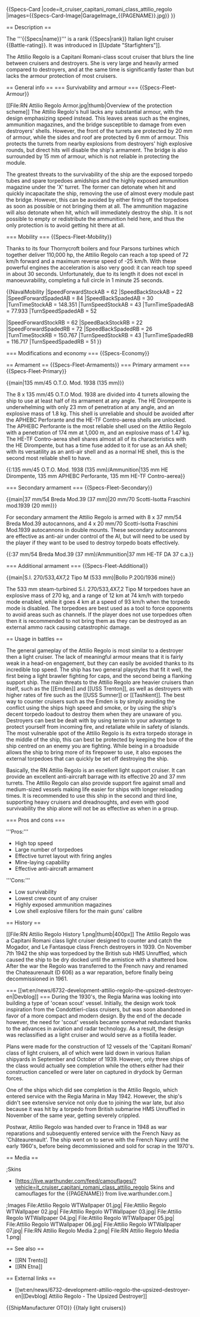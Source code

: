 {{Specs-Card
|code=it_cruiser_capitani_romani_class_attilio_regolo
|images={{Specs-Card-Image|GarageImage_{{PAGENAME}}.jpg}}
}}

== Description ==
<!-- ''In the first part of the description, cover the history of the ship's creation and military application. In the second part, tell the reader about using this ship in the game. Add a screenshot: if a beginner player has a hard time remembering vehicles by name, a picture will help them identify the ship in question.'' -->
The '''{{Specs|name}}''' is a rank {{Specs|rank}} Italian light cruiser {{Battle-rating}}. It was introduced in [[Update "Starfighters"]].

The Attilio Regolo is a Capitani Romani-class scout cruiser that blurs the line between cruisers and destroyers. She is very large and heavily armed compared to destroyers, and at the same time is significantly faster than but lacks the armour protection of most cruisers.

== General info ==
=== Survivability and armour ===
{{Specs-Fleet-Armour}}
<!-- ''Talk about the vehicle's armour. Note the most well-defended and most vulnerable zones, e.g. the ammo magazine. Evaluate the composition of components and assemblies responsible for movement and manoeuvrability. Evaluate the survivability of the primary and secondary armaments separately. Don't forget to mention the size of the crew, which plays an important role in fleet mechanics. Save tips on preserving survivability for the "Usage in battles" section. If necessary, use a graphical template to show the most well-protected or most vulnerable points in the armour.'' -->
[[File:RN Attilio Regolo Armor.jpg|thumb|Overview of the protection scheme]]
The Attilio Regolo's hull lacks any substantial armour, with the design emphasizing speed instead. This leaves areas such as the engines, ammunition magazines, and the bridge susceptible to damage from even destroyers' shells. However, the front of the turrets are protected by 20 mm of armour, while the sides and roof are protected by 6 mm of armour. This protects the turrets from nearby explosions from destroyers' high explosive rounds, but direct hits will disable the ship's armament. The bridge is also surrounded by 15 mm of armour, which is not reliable in protecting the module.

The greatest threats to the survivability of the ship are the exposed torpedo tubes and spare torpedoes amidships and the highly exposed ammunition magazine under the 'X' turret. The former can detonate when hit and quickly incapacitate the ship, removing the use of almost every module past the bridge. However, this can be avoided by either firing off the torpedoes as soon as possible or not bringing them at all. The ammunition magazine will also detonate when hit, which will immediately destroy the ship. It is not possible to empty or redistribute the ammunition held here, and thus the only protection is to avoid getting hit there at all.

=== Mobility ===
{{Specs-Fleet-Mobility}}
<!-- ''Write about the ship's mobility. Evaluate its power and manoeuvrability, rudder rerouting speed, stopping speed at full tilt, with its maximum forward and reverse speed.'' -->

Thanks to its four Thornycroft boilers and four Parsons turbines which together deliver 110,000 hp, the Attilio Regolo can reach a top speed of 72 km/h forward and a maximum reverse speed of -25 km/h. With these powerful engines the acceleration is also very good: it can reach top speed in about 30 seconds. Unfortunately, due to its length it does not excel in manoeuvrability, completing a full circle in 1 minute 25 seconds.

{{NavalMobility
|SpeedForwardStockAB = 62
|SpeedBackStockAB = 22
|SpeedForwardSpadedAB = 84
|SpeedBackSpadedAB = 30
|TurnTimeStockAB = 148.351
|TurnSpeedStockAB = 43
|TurnTimeSpadedAB = 77.933
|TurnSpeedSpadedAB = 52

|SpeedForwardStockRB = 62
|SpeedBackStockRB = 22
|SpeedForwardSpadedRB = 72
|SpeedBackSpadedRB = 26
|TurnTimeStockRB = 150.767
|TurnSpeedStockRB = 43
|TurnTimeSpadedRB = 116.717
|TurnSpeedSpadedRB = 51
}}

=== Modifications and economy ===
{{Specs-Economy}}

== Armament ==
{{Specs-Fleet-Armaments}}
=== Primary armament ===
{{Specs-Fleet-Primary}}
<!-- ''Provide information about the characteristics of the primary armament. Evaluate their efficacy in battle based on their reload speed, ballistics and the capacity of their shells. Add a link to the main article about the weapon: <code><nowiki>{{main|Weapon name (calibre)}}</nowiki></code>. Broadly describe the ammunition available for the primary armament, and provide recommendations on how to use it and which ammunition to choose.'' -->
{{main|135 mm/45 O.T.O. Mod. 1938 (135 mm)}}

The 8 x 135 mm/45 O.T.O Mod. 1938 are divided into 4 turrets allowing the ship to use at least half of its armament at any angle. The HE Dirompente is underwhelming with only 23 mm of penetration at any angle, and an explosive mass of 1.8 kg. This shell is unreliable and should be avoided after the APHEBC Perforante and the HE-TF Contro-aerea shells are unlocked. The APHEBC Perforante is the most reliable shell used on the Attilio Regolo with a penetration of 174 mm at 1,000 m, and an explosive mass of 1.47 kg. The HE-TF Contro-aerea shell shares almost all of its characteristics with the HE Dirompente, but has a time fuse added to it for use as an AA shell; with its versatility as an anti-air shell and as a normal HE shell, this is the second most reliable shell to have.

{{:135 mm/45 O.T.O. Mod. 1938 (135 mm)/Ammunition|135 mm HE Dirompente, 135 mm APHEBC Perforante, 135 mm HE-TF Contro-aerea}}

=== Secondary armament ===
{{Specs-Fleet-Secondary}}
<!-- ''Some ships are fitted with weapons of various calibres. Secondary armaments are defined as weapons chosen with the control <code>Select secondary weapon</code>. Evaluate the secondary armaments and give advice on how to use them. Describe the ammunition available for the secondary armament. Provide recommendations on how to use them and which ammunition to choose. Remember that any anti-air armament, even heavy calibre weapons, belong in the next section. If there is no secondary armament, remove this section.'' -->
{{main|37 mm/54 Breda Mod.39 (37 mm)|20 mm/70 Scotti-Isotta Fraschini mod.1939 (20 mm)}}

For secondary armament the Attilio Regolo is armed with 8 x 37 mm/54 Breda Mod.39 autocannons, and 4 x 20 mm/70 Scotti-Isotta Fraschini Mod.1939 autocannons in double mounts. These secondary autocannons are effective as anti-air under control of the AI, but will need to be used by the player if they want to be used to destroy torpedo boats effectively.

{{:37 mm/54 Breda Mod.39 (37 mm)/Ammunition|37 mm HE-TF DA 37 c.a.}}

=== Additional armament ===
{{Specs-Fleet-Additional}}
<!-- ''Describe the available additional armaments of the ship: depth charges, mines, torpedoes. Talk about their positions, available ammunition and launch features such as dead zones of torpedoes. If there is no additional armament, remove this section.'' -->
{{main|S.I. 270/533,4X7,2 Tipo M (533 mm)|Bollo P.200/1936 mine}}

The 533 mm steam-turbined S.I. 270/533,4X7,2 Tipo M torpedoes have an explosive mass of 270 kg, and a range of 12 km at 74 km/h with torpedo mode enabled, while it goes 4 km at a speed of 93 km/h when the torpedo mode is disabled. The torpedoes are best used as a tool to force opponents to avoid areas such as channels. If the player does not use torpedoes often then it is recommended to not bring them as they can be destroyed as an external ammo rack causing catastrophic damage.

== Usage in battles ==
<!-- ''Describe the technique of using this ship, the characteristics of her use in a team and tips on strategy. Abstain from writing an entire guide – don't try to provide a single point of view, but give the reader food for thought. Talk about the most dangerous opponents for this vehicle and provide recommendations on fighting them. If necessary, note the specifics of playing with this vehicle in various modes (AB, RB, SB).'' -->
The general gameplay of the Attilio Regolo is most similar to a destroyer then a light cruiser. The lack of meaningful armour means that it is fairly weak in a head-on engagement, but they can easily be avoided thanks to its incredible top speed. The ship has two general playstyles that fit it well, the first being a light brawler fighting for caps, and the second being a flanking support ship. The main threats to the Attilio Regolo are heavier cruisers than itself, such as the [[Emden]] and [[USS Trenton]], as well as destroyers with higher rates of fire such as the [[USS Sumner]] or [[Tashkent]]. The best way to counter cruisers such as the Emden is by simply avoiding the conflict using the ships high speed and smoke, or by using the ship's decent torpedo loadout to destroy them when they are unaware of you. Destroyers can best be dealt with by using terrain to your advantage to protect yourself from incoming fire, and retaliate while in safety of islands. The most vulnerable spot of the Attilio Regolo is its extra torpedo storage in the middle of the ship, this can best be protected by keeping the bow of the ship centred on an enemy you are fighting. While being in a broadside allows the ship to bring more of its firepower to use, it also exposes the external torpedoes that can quickly be set off destroying the ship.

Basically, the RN Attilio Regolo is an excellent light support cruiser. It can provide an excellent anti-aircraft barrage with its effective 20 and 37 mm turrets. The Attilio Regolo can also provide support fire against small and medium-sized vessels making life easier for ships with longer reloading times. It is recommended to use this ship in the second and third line, supporting heavy cruisers and dreadnoughts, and even with good survivability the ship alone will not be as effective as when in a group.

=== Pros and cons ===
<!-- ''Summarise and briefly evaluate the vehicle in terms of its characteristics and combat effectiveness. Mark its pros and cons in the bulleted list. Try not to use more than 6 points for each of the characteristics. Avoid using categorical definitions such as "bad", "good" and the like - use substitutions with softer forms such as "inadequate" and "effective".'' -->

'''Pros:'''

* High top speed
* Large number of torpedoes
* Effective turret layout with firing angles
* Mine-laying capability
* Effective anti-aircraft armament

'''Cons:'''

* Low survivability
* Lowest crew count of any cruiser
* Highly exposed ammunition magazines
* Low shell explosive fillers for the main guns' calibre

== History ==
<!-- ''Describe the history of the creation and combat usage of the ship in more detail than in the introduction. If the historical reference turns out to be too long, take it to a separate article, taking a link to the article about the ship and adding a block "/History" (example: <nowiki>https://wiki.warthunder.com/(Ship-name)/History</nowiki>) and add a link to it here using the <code>main</code> template. Be sure to reference text and sources by using <code><nowiki><ref></ref></nowiki></code>, as well as adding them at the end of the article with <code><nowiki><references /></nowiki></code>. This section may also include the ship's dev blog entry (if applicable) and the in-game encyclopedia description (under <code><nowiki>=== In-game description ===</nowiki></code>, also if applicable).'' -->
[[File:RN Attilio Regolo History 1.png|thumb|400px]]
The Attilio Regolo was a Capitani Romani class light cruiser designed to counter and catch the Mogador, and Le Fantasque class French destroyers in 1939. On November 7th 1942 the ship was torpedoed by the British sub HMS Unruffled, which caused the ship to be dry docked until the armistice with a shattered bow. After the war the Regolo was transferred to the French navy and renamed the Chateaurenault (D 606) as a war reparation, before finally being decommissioned in 1961.

=== [[wt:en/news/6732-development-attilio-regolo-the-upsized-destroyer-en|Devblog]] ===
During the 1930's, the Regia Marina was looking into building a type of 'ocean scout' vessel. Initially, the design work took inspiration from the Condottieri-class cruisers, but was soon abandoned in favor of a more compact and modern design. By the end of the decade however, the need for 'scout' vessels became somewhat redundant thanks to the advances in aviation and radar technology. As a result, the design was reclassified as a light cruiser and would serve as a flotilla leader.

Plans were made for the construction of 12 vessels of the 'Capitani Romani' class of light cruisers, all of which were laid down in various Italian shipyards in September and October of 1939. However, only three ships of the class would actually see completion while the others either had their construction cancelled or were later on captured in drydock by German forces.

One of the ships which did see completion is the Attilio Regolo, which entered service with the Regia Marina in May 1942. However, the ship's didn't see extensive service not only due to joining the war late, but also because it was hit by a torpedo from British submarine HMS Unruffled in November of the same year, getting severely crippled.

Postwar, Attilio Regolo was handed over to France in 1948 as war reparations and subsequently entered service with the French Navy as 'Châteaurenault'. The ship went on to serve with the French Navy until the early 1960's, before being decommissioned and sold for scrap in the 1970's.

== Media ==
<!-- ''Excellent additions to the article would be video guides, screenshots from the game, and photos.'' -->

;Skins
* [https://live.warthunder.com/feed/camouflages/?vehicle=it_cruiser_capitani_romani_class_attilio_regolo Skins and camouflages for the {{PAGENAME}} from live.warthunder.com.]

;Images
<gallery mode="packed" heights="150">
File:Attilio Regolo WTWallpaper 01.jpg|
File:Attilio Regolo WTWallpaper 02.jpg|
File:Attilio Regolo WTWallpaper 03.jpg|
File:Attilio Regolo WTWallpaper 04.jpg|
File:Attilio Regolo WTWallpaper 05.jpg|
File:Attilio Regolo WTWallpaper 06.jpg|
File:Attilio Regolo WTWallpaper 07.jpg|
File:RN Attilio Regolo Media 2.png|
File:RN Attilio Regolo Media 1.png|
</gallery>

== See also ==
<!-- ''Links to articles on the War Thunder Wiki that you think will be useful for the reader, for example:''
* ''reference to the series of the ship;''
* ''links to approximate analogues of other nations and research trees.'' -->

* [[RN Trento]]
* [[RN Etna]]

== External links ==
<!-- ''Paste links to sources and external resources, such as:''
* ''topic on the official game forum;''
* ''other literature.'' -->

* [[wt:en/news/6732-development-attilio-regolo-the-upsized-destroyer-en|[Devblog] Attilio Regolo - The Upsized Destroyer]]

{{ShipManufacturer OTO}}
{{Italy light cruisers}}